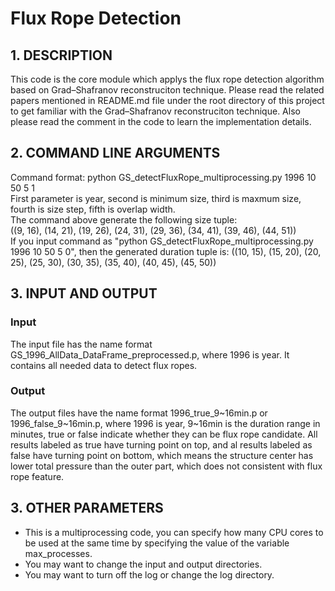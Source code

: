 # Flux Rope Detection
## 1. DESCRIPTION
This code is the core module which applys the flux rope detection algorithm based on Grad–Shafranov reconstruciton technique. Please read the related papers mentioned in README.md file under the root directory of this project to get familiar with the Grad–Shafranov reconstruciton technique. Also please read the comment in the code to learn the implementation details.
## 2. COMMAND LINE ARGUMENTS
Command format: python GS_detectFluxRope_multiprocessing.py 1996 10 50 5 1  
First parameter is year, second is minimum size, third is maxmum size, fourth is size step, fifth is overlap width.  
The command above generate the following size tuple:  
((9, 16), (14, 21), (19, 26), (24, 31), (29, 36), (34, 41), (39, 46), (44, 51))  
If you input command as "python GS_detectFluxRope_multiprocessing.py 1996 10 50 5 0", then the generated duration tuple is: ((10, 15), (15, 20), (20, 25), (25, 30), (30, 35), (35, 40), (40, 45), (45, 50))  
## 3. INPUT AND OUTPUT
### Input
The input file has the name format GS_1996_AllData_DataFrame_preprocessed.p, where 1996 is year. It contains all needed data to detect flux ropes.
### Output
The output files have the name format 1996_true_9\~16min.p or 1996_false_9\~16min.p, where 1996 is year, 9\~16min is the duration range in minutes, true or false indicate whether they can be flux rope candidate. All results labeled as true have turning point on top, and al results labeled as false have turning point on bottom, which means the structure center has lower total pressure than the outer part, which does not consistent with flux rope feature.

## 3. OTHER PARAMETERS
- This is a multiprocessing code, you can specify how many CPU cores to be used at the same time by specifying the value of the variable max_processes.
- You may want to change the input and output directories.
- You may want to turn off the log or change the log directory.
